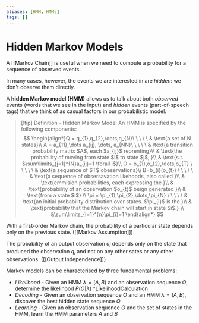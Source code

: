 ```yaml
---
aliases: [HMM, HMMs]
tags: []
---
```


# Hidden Markov Models

A [[Markov Chain]] is useful when we need to compute a probability for a sequence of observed events.

In many cases, however, the events we are interested in are *hidden*: we don't observe them directly.

A **hidden Markov model (HMM)** allows us to talk about both *observed* events (words that we see in the input) and *hidden* events (part-of-speech tags) that we think of as casual factors in our probabilistic model.

>[!tip] Definition - Hidden Markov Model
>An HMM is specified by the following components:
>$$
>\begin{align*}Q = q_{1},q_{2},\dots,q_{N}\ \ \ \ \ & \text{a set of N states}\\
A = a_{11},\dots a_{ij}, \dots, a_{NN}\ \ \ \ \ & \text{a transition probability matrix $A$, each $a_{ij}$ reprenting}\\
& \text{the probability of moving from state $i$ to state $j$, }\\ & \text{s.t. $\sum\limits_{j=1}^{N}a_{ij}=1 \forall i$}\\
O = o_{1},o_{2},\dots,o_{T} \ \ \ \ \ & \text{a sequence of $T$ obeservations}\\
B=b_{i}(o_{t}) \ \ \ \ \ & \text{a sequence of obsersavation likehoods, also called }\\
& \text{emmision probabilities, each expressing the }\\
& \text{probability of an observation $o_{t}$ beign generated }\\
& \text{from a state $i$} \\
\pi = \pi_{1},\pi_{2},\dots,\pi_{N} \ \ \ \ \ & \text{an initial probability distribution over states. $\pi_{i}$ is the }\\
& \text{probability that the Markov chain will start in state $i$.} \\
&\sum\limits_{i=1}^{n}\pi_{i}=1
\end{align*}
>$$

With a first-order Markov chain, the probability of a particular state depends only on the previous state. ([[Markov Assumption]])

The probability of an output observation $o_{i}$ depends only on the state that produced the observation $q_{i}$ and not on any other sates or any other observations. ([[Output Independence]])

Markov models can be characterised by three fundamental problems:
- *Likelihood* - Given an HMM $\lambda=(A,B)$ and an observation sequence $O$, determine the likelihood $P(O|\lambda)$ ^LikelihoodCalculation
- *Decoding* - Given an observation sequence $O$ and an HMM $\lambda=(A,B)$, discover the best hidden state sequence $Q$
- *Learning* - Given an observation sequence $O$ and the set of states in the HMM, learn the HMM parameters $A$ and $B$
